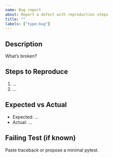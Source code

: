 ```yaml
---
name: Bug report
about: Report a defect with reproduction steps
title: ""
labels: ["type:bug"]
---
```

## Description
What’s broken?

## Steps to Reproduce
1. ...
2. ...

## Expected vs Actual
- Expected: ...
- Actual: ...

## Failing Test (if known)
Paste traceback or propose a minimal pytest.
